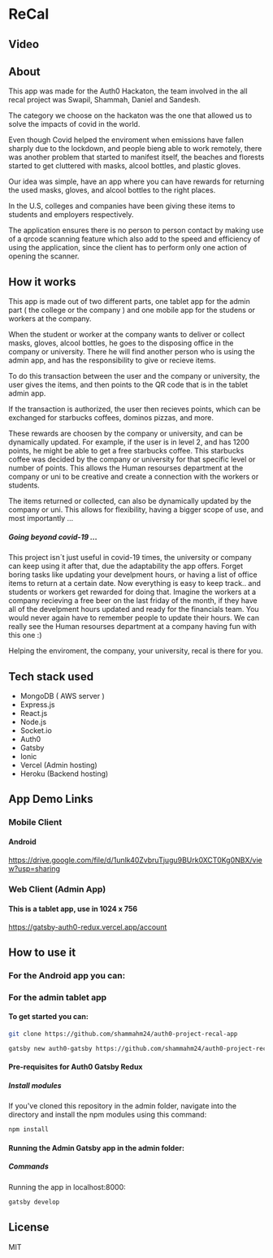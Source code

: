 # ReCal

## Video

## About

This app was made for the Auth0 Hackaton, the team involved in the all recal project was Swapil, Shammah, Daniel and Sandesh.

The category we choose on the hackaton was the one that allowed us to solve the impacts of covid in the world. 

Even though Covid helped the enviroment when emissions have fallen sharply due to the lockdown, and people bieng able to work remotely,
there was another problem that started to manifest itself, the beaches and florests started to get cluttered with masks, alcool bottles,
and plastic gloves.

Our idea was simple, have an app where you can have rewards for returning the used masks, gloves, and alcool bottles to the right places.

In the U.S, colleges and companies have been giving these items to students and employers respectively.

The application ensures there is no person to person contact by making use of a qrcode scanning feature which also add to the speed and efficiency of using the application, since the client has to perform only one action of opening the scanner.

## How it works

This app is made out of two different parts, one tablet app for the admin part ( the college or the company ) and one mobile app for the
studens or workers at the company.

When the student or worker at the company wants to deliver or collect masks, gloves, alcool bottles, he goes to the disposing office in the company or university.
There he will find another person who is using the admin app, and has the responsibility to give or recieve items.

To do this transaction between the user and the company or university, the user gives the items, and then points to the QR code that is in the tablet admin app.

If the transaction is authorized, the user then recieves points, which can be exchanged for starbucks coffees, dominos pizzas, and more.

These rewards are choosen by the company or university, and can be dynamically updated. For example, if the user is in level 2, and has 1200 points, he might be able to get a free starbucks coffee. This starbucks coffee was decided by the company or university for that specific level or number of points. This allows the Human resourses department at the company or uni to be creative and create a connection with the workers or students.

The items returned or collected, can also be dynamically updated by the company or uni. This allows for flexibility, having a bigger scope of use, and most importantly ...

##### Going beyond covid-19 ...

This project isn´t just useful in covid-19 times, the university or company can keep using it after that, due the adaptability the app offers. Forget boring tasks like updating your develpment hours, or having a list of office items to return at a certain date. Now everything is easy to keep track.. and students or workers get rewarded for doing that. Imagine the workers at a company recieving a free beer on the last friday of the month, if they have all of the develpment hours updated and ready for the financials team. You would never again have to remember people to update their hours. We can really see the Human resourses department at a company having fun with this one :)

Helping the enviroment, the company, your university, recal is there for you.


## Tech stack used
<ul>
  <li>MongoDB ( AWS server )</li>
  <li>Express.js</li>
  <li>React.js</li>
  <li>Node.js</li>
  <li>Socket.io</li>
  <li>Auth0</li>
  <li>Gatsby</li>
  <li>Ionic</li>
  <li>Vercel (Admin hosting)</li>
  <li>Heroku (Backend hosting)</li>
  
</ul>

## App Demo Links
### Mobile Client
#### Android
https://drive.google.com/file/d/1unlk40ZvbruTjugu9BUrk0XCT0Kg0NBX/view?usp=sharing

### Web Client (Admin App) 
#### This is a tablet app, use in 1024 x 756 
https://gatsby-auth0-redux.vercel.app/account



## How to use it

### For the Android app you can:


### For the admin tablet app

#### To get started you can:

```bash
git clone https://github.com/shammahm24/auth0-project-recal-app
```

```bash
gatsby new auth0-gatsby https://github.com/shammahm24/auth0-project-recal-app/admin
```

#### Pre-requisites for Auth0 Gatsby Redux

##### Install modules

If you've cloned this repository in the admin folder, navigate into the directory and install the npm modules using this command:

```bash
npm install
```

#### Running the Admin Gatsby app in the admin folder:

##### Commands

Running the app in localhost:8000:

```bash
gatsby develop
```


## License
MIT

